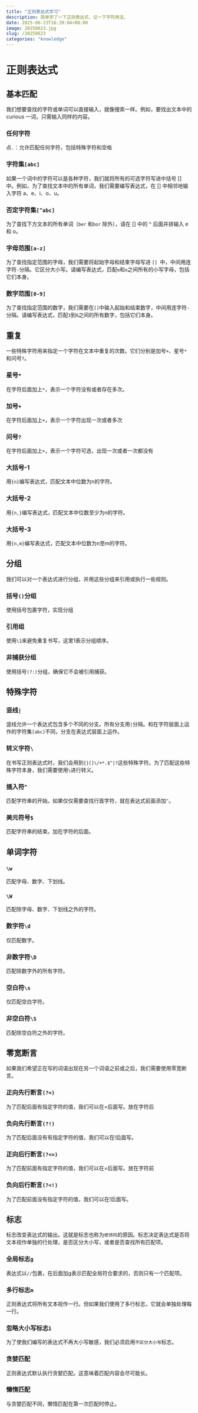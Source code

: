 ```yaml
---
title: "正则表达式学习"
description: 简单学了一下正则表达式，记一下字符用法。
date: 2025-06-23T16:39:04+08:00
image: 20250623.jpg
slug: /20250623
categories: "knowledge"
---
```


# 正则表达式



## 基本匹配

我们想要查找的字符或单词可以直接输入，就像搜索一样。例如，要找出文本中的 curious 一词，只需输入同样的内容。

### 任何字符

点`.`：允许匹配任何字符，包括特殊字符和空格

### 字符集`[abc]`

如果一个词中的字符可以是各种字符，我们就将所有的可选字符写进中括号 [] 中。例如，为了查找文本中的所有单词，我们需要编写表达式，在 [] 中相邻地输入字符 a、e、i、o、u。

### 否定字符集`[^abc]`

为了查找下方文本的所有单词（`ber` 和`bor` 除外），请在 [] 中的 ^ 后面并排输入 e 和 o。

### 字母范围`[a-z]`

为了查找指定范围的字母，我们需要将起始字母和结束字母写进 `[] `中，中间用连字符`-`分隔。它区分大小写。请编写表达式，匹配`e`和`o`之间所有的小写字母，包括它们本身。

### 数字范围`[0-9]`

为了查找指定范围的数字，我们需要在`[]`中输入起始和结束数字，中间用连字符`-`分隔。请编写表达式，匹配`3`到`6`之间的所有数字，包括它们本身。

## 重复

一些特殊字符用来指定一个字符在文本中重复的次数。它们分别是加号`+`、星号`*`和问号`?`。

### 星号`*`

在字符后面加上`*`，表示一个字符没有或者存在多次。

### 加号`+`

在字符后面加上`+`，表示一个字符出现一次或者多次

### 问号`?`

在字符后面加上`+`，表示一个字符可选，出现一次或者一次都没有

### 大括号-1

用`{n}`编写表达式，匹配文本中位数为n的字符。

### 大括号-2

用`{n,}`编写表达式，匹配文本中位数至少为n的字符。

### 大括号-3

用`{n,m}`编写表达式，匹配文本中位数为n至m的字符。

## 分组

我们可以对一个表达式进行分组，并用这些分组来引用或执行一些规则。

### 括号`()`分组

使用括号包裹字符，实现分组

### 引用组

使用`\1`来避免重复书写，这里1表示分组顺序。

### 非捕获分组

使用括号`(?:)`分组，确保它不会被引用捕获。

## 特殊字符

### 竖线`|`

竖线允许一个表达式包含多个不同的分支。所有分支用`|`分隔。和在字符层面上运作的字符集`[abc]`不同，分支在表达式层面上运作。

### 转义字符`\`

在书写正则表达式时，我们会用到`{}[]\/+*.$^|?`这些特殊字符。为了匹配这些特殊字符本身，我们需要使用`\`进行转义。

### 插入符`^`

匹配字符串的开始。如果仅仅需要查找行首字符，就在表达式前面添加`^`。

### 美元符号`$`

匹配字符串的结束。加在字符的后面。

## 单词字符

### `\w`

匹配字母、数字、下划线。

### `\W`

匹配除字母、数字、下划线之外的字符。

### 数字符`\d`

仅匹配数字。

### 非数字符`\D`

匹配除数字外的所有字符。

### 空白符`\s`

仅匹配空白字符。

### 非空白符`\S`

匹配除空白符之外的字符。

## 零宽断言

如果我们希望正在写的词语出现在另一个词语之前或之后，我们需要使用零宽断言。

### 正向先行断言`(?=)`

为了匹配后面有指定字符的值，我们可以在=后面写。放在字符后

### 负向先行断言`(?!)`

为了匹配后面没有有指定字符的值，我们可以在!后面写。

### 正向后行断言`(?<=)`

为了匹配前面有指定字符的值，我们可以在=后面写。放在字符前

### 负向后行断言`(?<!)`

为了匹配前面没有指定字符的值，我们可以在!后面写。

## 标志

标志改变表达式的输出。这就是标志也称为`修饰符`的原因。标志决定表达式是否将文本视作单独的行处理，是否区分大小写，或者是否查找所有匹配项。

### 全局标志`g`

表达式以`//`包裹，在后面加g表示匹配全局符合要求的，否则只有一个匹配项。

### 多行标志`m`

正则表达式将所有文本视作一行。但如果我们使用了多行标志，它就会单独处理每一行。

### 忽略大小写标志`i`

为了使我们编写的表达式不再大小写敏感，我们必须启用`不区分大小写`标志。

### 贪婪匹配

正则表达式默认执行贪婪匹配。这意味着匹配内容会尽可能长。

### 懒惰匹配

与贪婪匹配不同，懒惰匹配在第一次匹配时停止。